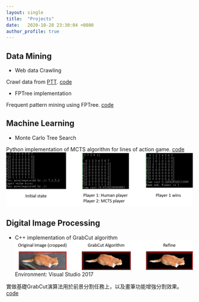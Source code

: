 ```yaml
---
layout: single
title:  "Projects"
date:   2020-10-28 23:30:04 +0800
author_profile: true
---
```


## Data Mining
* Web data Crawling

Crawl data from [PTT](https://www.ptt.cc/bbs/Beauty/index.html).
[code](https://github.com/pychen06/PTT-Web-Crawler)

* FPTree implementation

Frequent pattern mining using FPTree. 
[code](https://github.com/pychen06/Implementation-of-FPtree)

## Machine Learning
* Monte Carlo Tree Search

Python implementation of MCTS algorithm for lines of action game.
[code](https://github.com/pychen06/Monte-Carlo-Tree-Search)
![](/assets/images/mcts_result.png)

## Digital Image Processing
* C++ implementation of GrabCut algorithm
![](/assets/images/grabcut_result.png)
Environment: Visual Studio 2017

實做基礎GrabCut演算法用於前景分割任務上，以及畫筆功能增強分割效果。
[code](https://github.com/pychen06/GrabCut-algorithm)